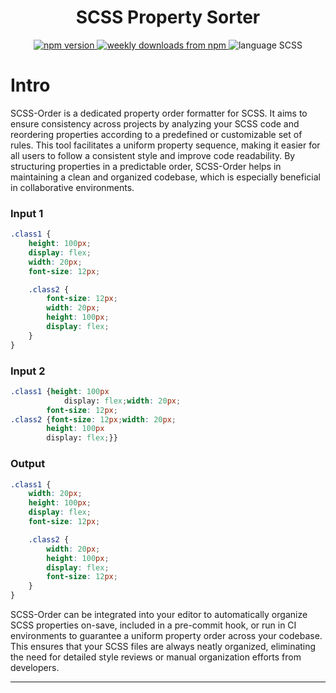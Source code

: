 <!-- SCSS order Banner -->

<h1 align="center">SCSS Property Sorter</h1>

<p align="center">
    <!-- Badge for Github Actions Build Status for Prod -->
    <!-- Badge for Github Actions Build Status for Dev -->
    <!-- Badge for repo lint -->
    <!-- Badge for test coverage -->
    <!-- Npm versioin -->
    <a href="https://www.npmjs.com/package/scss-order">
        <img alt="npm version" src="https://img.shields.io/npm/v/scss-order?style=flat-square">
    </a>
    <!-- Download -->
    <a href="https://www.npmjs.com/package/scss-order">
        <img alt="weekly downloads from npm" src="https://img.shields.io/npm/dw/scss-order?style=flat-square">
    </a>
    <!-- Lang scss -->
    <img alt="language SCSS" src="https://img.shields.io/badge/format lang-SCSS-cf649a?style=flat-square">
</p>

# Intro

SCSS-Order is a dedicated property order formatter for SCSS. It aims to ensure consistency across projects by analyzing your SCSS code and reordering properties according to a predefined or customizable set of rules. This tool facilitates a uniform property sequence, making it easier for all users to follow a consistent style and improve code readability. By structuring properties in a predictable order, SCSS-Order helps in maintaining a clean and organized codebase, which is especially beneficial in collaborative environments.

### Input 1

```scss
.class1 {
    height: 100px;
    display: flex;
    width: 20px;
    font-size: 12px;

    .class2 {
        font-size: 12px;
        width: 20px;
        height: 100px;
        display: flex;
    }
}
```

### Input 2

```scss
.class1 {height: 100px
            display: flex;width: 20px;
        font-size: 12px;
.class2 {font-size: 12px;width: 20px;
        height: 100px
        display: flex;}}
```

### Output

```scss
.class1 {
    width: 20px;
    height: 100px;
    display: flex;
    font-size: 12px;

    .class2 {
        width: 20px;
        height: 100px;
        display: flex;
        font-size: 12px;
    }
}
```

SCSS-Order can be integrated into your editor to automatically organize SCSS properties on-save, included in a pre-commit hook, or run in CI environments to guarantee a uniform property order across your codebase. This ensures that your SCSS files are always neatly organized, eliminating the need for detailed style reviews or manual organization efforts from developers.

---
<!-- Documentation in wiki? -->
